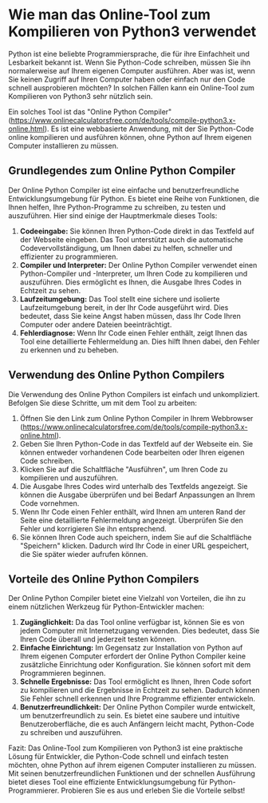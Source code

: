 Wie man das Online-Tool zum Kompilieren von Python3 verwendet
=============================================================

Python ist eine beliebte Programmiersprache, die für ihre Einfachheit und Lesbarkeit bekannt ist. Wenn Sie Python-Code schreiben, müssen Sie ihn normalerweise auf Ihrem eigenen Computer ausführen. Aber was ist, wenn Sie keinen Zugriff auf Ihren Computer haben oder einfach nur den Code schnell ausprobieren möchten? In solchen Fällen kann ein Online-Tool zum Kompilieren von Python3 sehr nützlich sein.

Ein solches Tool ist das "Online Python Compiler" (<https://www.onlinecalculatorsfree.com/de/tools/compile-python3.x-online.html>). Es ist eine webbasierte Anwendung, mit der Sie Python-Code online kompilieren und ausführen können, ohne Python auf Ihrem eigenen Computer installieren zu müssen.

Grundlegendes zum Online Python Compiler
----------------------------------------

Der Online Python Compiler ist eine einfache und benutzerfreundliche Entwicklungsumgebung für Python. Es bietet eine Reihe von Funktionen, die Ihnen helfen, Ihre Python-Programme zu schreiben, zu testen und auszuführen. Hier sind einige der Hauptmerkmale dieses Tools:

1. **Codeeingabe:** Sie können Ihren Python-Code direkt in das Textfeld auf der Webseite eingeben. Das Tool unterstützt auch die automatische Codevervollständigung, um Ihnen dabei zu helfen, schneller und effizienter zu programmieren.
2. **Compiler und Interpreter:** Der Online Python Compiler verwendet einen Python-Compiler und -Interpreter, um Ihren Code zu kompilieren und auszuführen. Dies ermöglicht es Ihnen, die Ausgabe Ihres Codes in Echtzeit zu sehen.
3. **Laufzeitumgebung:** Das Tool stellt eine sichere und isolierte Laufzeitumgebung bereit, in der Ihr Code ausgeführt wird. Dies bedeutet, dass Sie keine Angst haben müssen, dass Ihr Code Ihren Computer oder andere Dateien beeinträchtigt.
4. **Fehlerdiagnose:** Wenn Ihr Code einen Fehler enthält, zeigt Ihnen das Tool eine detaillierte Fehlermeldung an. Dies hilft Ihnen dabei, den Fehler zu erkennen und zu beheben.

Verwendung des Online Python Compilers
--------------------------------------

Die Verwendung des Online Python Compilers ist einfach und unkompliziert. Befolgen Sie diese Schritte, um mit dem Tool zu arbeiten:

1. Öffnen Sie den Link zum Online Python Compiler in Ihrem Webbrowser (<https://www.onlinecalculatorsfree.com/de/tools/compile-python3.x-online.html>).
2. Geben Sie Ihren Python-Code in das Textfeld auf der Webseite ein. Sie können entweder vorhandenen Code bearbeiten oder Ihren eigenen Code schreiben.
3. Klicken Sie auf die Schaltfläche "Ausführen", um Ihren Code zu kompilieren und auszuführen.
4. Die Ausgabe Ihres Codes wird unterhalb des Textfelds angezeigt. Sie können die Ausgabe überprüfen und bei Bedarf Anpassungen an Ihrem Code vornehmen.
5. Wenn Ihr Code einen Fehler enthält, wird Ihnen am unteren Rand der Seite eine detaillierte Fehlermeldung angezeigt. Überprüfen Sie den Fehler und korrigieren Sie ihn entsprechend.
6. Sie können Ihren Code auch speichern, indem Sie auf die Schaltfläche "Speichern" klicken. Dadurch wird Ihr Code in einer URL gespeichert, die Sie später wieder aufrufen können.

Vorteile des Online Python Compilers
------------------------------------

Der Online Python Compiler bietet eine Vielzahl von Vorteilen, die ihn zu einem nützlichen Werkzeug für Python-Entwickler machen:

1. **Zugänglichkeit:** Da das Tool online verfügbar ist, können Sie es von jedem Computer mit Internetzugang verwenden. Dies bedeutet, dass Sie Ihren Code überall und jederzeit testen können.
2. **Einfache Einrichtung:** Im Gegensatz zur Installation von Python auf Ihrem eigenen Computer erfordert der Online Python Compiler keine zusätzliche Einrichtung oder Konfiguration. Sie können sofort mit dem Programmieren beginnen.
3. **Schnelle Ergebnisse:** Das Tool ermöglicht es Ihnen, Ihren Code sofort zu kompilieren und die Ergebnisse in Echtzeit zu sehen. Dadurch können Sie Fehler schnell erkennen und Ihre Programme effizienter entwickeln.
4. **Benutzerfreundlichkeit:** Der Online Python Compiler wurde entwickelt, um benutzerfreundlich zu sein. Es bietet eine saubere und intuitive Benutzeroberfläche, die es auch Anfängern leicht macht, Python-Code zu schreiben und auszuführen.

Fazit: Das Online-Tool zum Kompilieren von Python3 ist eine praktische Lösung für Entwickler, die Python-Code schnell und einfach testen möchten, ohne Python auf ihrem eigenen Computer installieren zu müssen. Mit seinen benutzerfreundlichen Funktionen und der schnellen Ausführung bietet dieses Tool eine effiziente Entwicklungsumgebung für Python-Programmierer. Probieren Sie es aus und erleben Sie die Vorteile selbst!